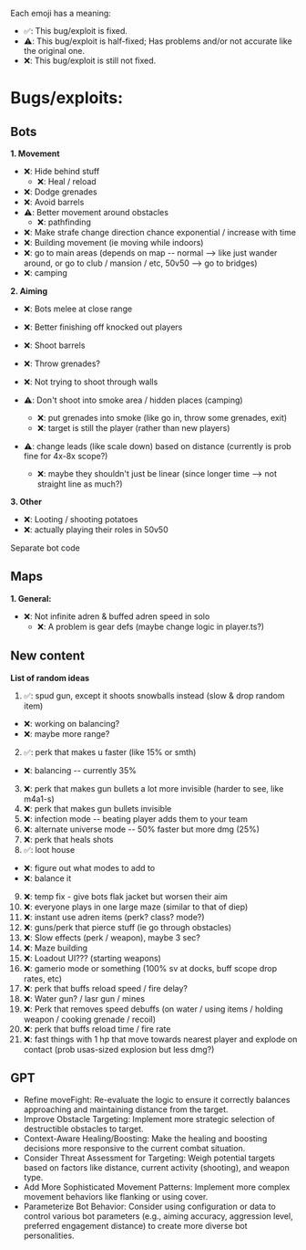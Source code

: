 

Each emoji has a meaning:
- ✅: This bug/exploit is fixed.
- ⚠️: This bug/exploit is half-fixed; Has problems and/or not accurate like the original one.
- ❌: This bug/exploit is still not fixed.

# Bugs/exploits:
## Bots
**1. Movement**
- ❌: Hide behind stuff
  - ❌: Heal / reload
- ❌: Dodge grenades
- ❌: Avoid barrels
- ⚠️: Better movement around obstacles
  - ❌: pathfinding
- ❌: Make strafe change direction chance exponential / increase with time
- ❌: Building movement (ie moving while indoors)
- ❌: go to main areas (depends on map -- normal --> like just wander around, or go to club / mansion / etc, 50v50 --> go to bridges)
- ❌: camping

**2. Aiming**
- ❌: Bots melee at close range
- ❌: Better finishing off knocked out players
- ❌: Shoot barrels

- ❌: Throw grenades?

- ❌: Not trying to shoot through walls
- ⚠️: Don't shoot into smoke area / hidden places (camping)
  - ❌: put grenades into smoke (like go in, throw some grenades, exit)
  - ❌: target is still the player (rather than new players)
- ⚠️: change leads (like scale down) based on distance (currently is prob fine for 4x-8x scope?)
  - ❌: maybe they shouldn't just be linear (since longer time --> not straight line as much?)

**3. Other**
- ❌: Looting / shooting potatoes
- ❌: actually playing their roles in 50v50



Separate bot code


## Maps
**1. General:**
- ❌: Not infinite adren & buffed adren speed in solo
  - ❌: A problem is gear defs (maybe change logic in player.ts?)


## New content
**List of random ideas**
1) ✅: spud gun, except it shoots snowballs instead (slow & drop random item)
  - ❌: working on balancing?
  - ❌: maybe more range?
2) ✅: perk that makes u faster (like 15% or smth)
  - ❌: balancing -- currently 35%
3) ❌: perk that makes gun bullets a lot more invisible (harder to see, like m4a1-s)
4) ❌: perk that makes gun bullets invisible
5) ❌: infection mode -- beating player adds them to your team
6) ❌: alternate universe mode -- 50% faster but more dmg (25%) 
7) ❌: perk that heals shots
8) ✅: loot house
  - ❌: figure out what modes to add to
  - ❌: balance it
9) ❌: temp fix - give bots flak jacket but worsen their aim
10) ❌: everyone plays in one large maze (similar to that of diep)
11) ❌: instant use adren items (perk? class? mode?)
12) ❌: guns/perk that pierce stuff (ie go through obstacles)
13) ❌: Slow effects (perk / weapon), maybe 3 sec?
14) ❌: Maze building
15) ❌: Loadout UI??? (starting weapons)
16) ❌: gamerio mode or something (100% sv at docks, buff scope drop rates, etc)
17) ❌: perk that buffs reload speed / fire delay?
18) ❌: Water gun? / lasr gun / mines
19) ❌: Perk that removes speed debuffs (on water / using items / holding weapon / cooking grenade / recoil)
20) ❌: perk that buffs reload time / fire rate
21) ❌: fast things with 1 hp that move towards nearest player and explode on contact (prob usas-sized explosion but less dmg?)


## GPT
- Refine moveFight: Re-evaluate the logic to ensure it correctly balances approaching and maintaining distance from the target.
- Improve Obstacle Targeting: Implement more strategic selection of destructible obstacles to target.
- Context-Aware Healing/Boosting: Make the healing and boosting decisions more responsive to the current combat situation.
- Consider Threat Assessment for Targeting: Weigh potential targets based on factors like distance, current activity (shooting), and weapon type.
- Add More Sophisticated Movement Patterns: Implement more complex movement behaviors like flanking or using cover.
- Parameterize Bot Behavior: Consider using configuration or data to control various bot parameters (e.g., aiming accuracy, aggression level, preferred engagement distance) to create more diverse bot personalities.